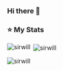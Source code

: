### Hi there 👋



<!--
**sirWill/sirWill** is a ✨ _special_ ✨ repository because its `README.md` (this file) appears on your GitHub profile.

Here are some ideas to get you started:

- 🔭 I’m currently working on ...
- 🌱 I’m currently learning ...
- 👯 I’m looking to collaborate on ...
- 🤔 I’m looking for help with ...
- 💬 Ask me about ...
- 📫 How to reach me: ...
- 😄 Pronouns: ...
- ⚡ Fun fact: ...
-->

### ⭐️ My Stats

<p><img align="left" src="https://github-readme-stats.vercel.app/api/top-langs?username=sirwill&show_icons=true&locale=en&layout=compact" alt="sirwill" /></p>
<p>&nbsp;<img align="center" src="https://github-readme-stats.vercel.app/api?username=sirwill&show_icons=true&locale=en" alt="sirwill" /></p>

<p><img align="center" src="https://github-readme-streak-stats.herokuapp.com/?user=sirwill" alt="sirwill" /></p>
